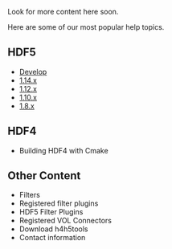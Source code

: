 Look for more content here soon.

Here are some of our most popular help topics.

## HDF5 
* [Develop](https://docs.hdfgroup.org/hdf5/develop/)
* [1.14.x](https://docs.hdfgroup.org/hdf5/v1_14/index.html)
* [1.12.x](https://docs.hdfgroup.org/hdf5/v1_12/index.html)
* [1.10.x](https://docs.hdfgroup.org/hdf5/v1_10/index.html)
* [1.8.x](https://docs.hdfgroup.org/hdf5/v1_8/index.html)

## HDF4 
* Building HDF4 with Cmake

## Other Content 
* Filters
* Registered filter plugins
* HDF5 Filter Plugins
* Registered VOL Connectors 
* Download h4h5tools
* Contact information 

